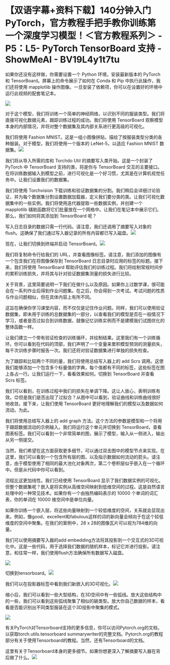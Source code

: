 # 【双语字幕+资料下载】140分钟入门 PyTorch，官方教程手把手教你训练第一个深度学习模型！＜官方教程系列＞ - P5：L5- PyTorch TensorBoard 支持 - ShowMeAI - BV19L4y1t7tu

如果你还没有这样做，你需要设置一个 Python 环境，安装最新版本的 PyTorch 和 TensorBoard。屏幕上的命令展示了如何在 Conda 和 Pip 中执行此操作，我们还将使用 mapplotlib 操作图像。一旦安装了依赖项，你可以在设置好的环境中运行此视频的配套笔记本。

![](img/15a6275b42701baef938463f259b9949_1.png)

对于这个模型，我们将训练一个简单的神经网络，以识别不同的服装类型。我们将直接可视化数据元素，跟踪训练过程的成功。我们将使用 TensorBoard 观察模型本身的内部情况，并将对整个数据集及其内部关系进行更高级的可视化。

我们将使用 Fashion MNIST。这是一组小图像拼贴，描绘了按服装类型分类的各种服装。对于模型，我们将使用一个版本的 LeNet-5，以适应 Fashion MNIST 数据集。![](img/15a6275b42701baef938463f259b9949_3.png)

我们将从导入所需的库和 Torchdo Util 的摘要写入类开始。这是一个封装了 PyTorch 中 TensorBoard 支持的类，将是你与 TensorBoard 交互的主要接口。在将训练数据输入到模型之前，进行可视化是一个好习惯，尤其是在计算机视觉任务中。让我们设置我们的数据集。

我们将使用 Torchvision 下载训练和验证数据集的分割。我们稍后会详细讨论验证，并为每个数据集分割设置数据加载器，定义我们要分类的类。让我们可视化数据集中的一些实例。我们将使用迭代器提取一些数据实例，并创建一个 mapplotlib 辅助函数将它们批量放在一个网格中。让我们在笔记本中展示它们。那么，我们如何将其添加到 TensorBoard 呢？

写入日志目录的数据只需一行代码。请注意，我们还调用了摘要写入对象的 flush。这确保了我们通过写入器记录的所有内容都已写入磁盘。![](img/15a6275b42701baef938463f259b9949_5.png)

现在，让我们切换到终端并启动 TensorBoard。![](img/15a6275b42701baef938463f259b9949_7.png)

我们将复制命令行给我们的 URL，并查看图像标签。请注意，我们添加的图像有一个包含我们在将图像保存到 TensorBoard 日志目录时应用的标签的标题。接下来，我们将使用 TensorBoard 帮助评估我们的训练过程。我们将绘制常规时间步的累积训练损失，并将其与针对验证数据集测量的损失进行比较。

关于背景，这里简要说明一下我们在做什么以及原因。如果你上过数学课，很可能会在一系列作业后得到作业问题集。在之后，你会得到一次考试。考试问题的性质与作业问题相似，但在具体内容上有所不同。

这旨在确保你学习课堂内容，而不仅仅是记住作业问题。同样，我们可以使用验证数据集，即未用于训练的总数据集的一部分，以查看我们的模型是否在一般情况下学习，或者是否过拟合到训练数据，就像记忆训练实例而不是建模我们试图优化的整体函数一样。

让我们建立一个带有验证检查的训练循环，并绘制结果。这里我们有一个训练循环。你可以看到在代码的顶部，我们声明了一个变量来累积模型预测的测量损失，每千次训练步骤时报告一次。我们还将对验证数据集进行单独的损失检查。

为了跟踪和比较两个不同的量，我们将使用总结写入器上的 add Scrs 调用。这使我们能够添加一个包含多个标量值的字典，每个值都有不同的标签，这些标签在图上各占一行。让我们运行一下，看看效果如何。切换到 TensorBoard 并查看 Scrs 标签。

我们可以看到，在训练过程中我们的损失在单调下降。这让人放心，表明训练有效。😊但是我们是否出现了过拟合？从图中可以看到，验证曲线和训练曲线很好地收敛。接下来，让我们使用 TensorBoard 更好地理解我们的模型以及数据如何流动。为此。

我们将使用总结写入器上的 add graph 方法。这个方法的参数是模型和一个将用于跟踪数据流动的示例输入。我们将运行这个单元并切换到 TensorBoard，查看图表标签。我们可以看到一个非常简单的图，展示了模型，输入从一侧进入，输出从另一侧提交。

当然，我们希望在这方面获取更多细节，可以通过双击图中的模型节点来实现。在这里，我们可以看到一个包含所有层的图，以及指示数据如何流动的箭头。请注意，由于模型使用了相同的最大池化对象两次，第二个卷积层似乎嵌入在一个循环中。但是从代码中你可以看到。

流程比这更加线性。我们已经使用 TensorBoard 显示了我们数据实例的可视化。但整个数据集呢？嵌入是将实例从高维空间映射到低维空间的过程。这是自然语言处理中的一种常见技术。如果你有一个由独热编码表示的 10000 个单词的词汇表，你的单词在 10000 维空间中是单位向量。

如果你训练一个嵌入层，将这些向量映射到一个较低维度的空间，关系就会显现出来。例如，像good、excellent和fabulous这样的词的新向量会倾向于在这个较低维度的空间中聚集。在我们的案例中，28 x 28的图像瓦片可以视为784维的向量。

我们可以使用摘要写入器的add embedding方法将其投影到一个交互式的3D可视化中。这是一些代码，用于选择我们数据的随机样本，标记它并进行投影。请注意，和往常一样，我们使用flush方法确保所有数据写入磁盘。

![](img/15a6275b42701baef938463f259b9949_9.png)

切换到tensorboard。![](img/15a6275b42701baef938463f259b9949_11.png)

我们可以在投影器标签中看到我们新嵌入的3D可视化。![](img/15a6275b42701baef938463f259b9949_13.png)

缩小后，我们可以看到一些大型结构，在3D空间中有一些弧线。放大这些结构中的一些，我们可以看到这些弧线聚集了相似的碳类型。放大你自己数据的样本，看看是否能识别出不同类型服装在这个3D投影中聚集的模式。

![](img/15a6275b42701baef938463f259b9949_15.png)

有关PyTorch对Tensorboard支持的更多信息，你可以访问Pytorch.org的文档，以获取torch.utils.tensorboard summarywriter的完整文档。Pytorch.org的教程部分有关于使用Tensorboard的教程。当然，还有Tensorboard的文档。

这里有关于Tensorboard本身的更多细节。如果你想更深入了解摘要写入器在背后做了什么。![](img/15a6275b42701baef938463f259b9949_17.png)
